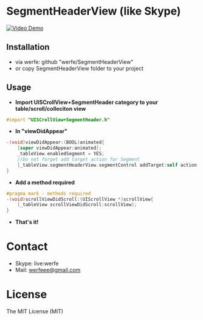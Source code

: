 # SegmentHeaderView (like Skype)
[![Video Demo](https://github.com/werfe/SegmentHeaderView/blob/master/ScreenShot.jpg?raw=true)](https://www.youtube.com/watch?v=0di6ZEsw2TY)
## Installation
* via werfe: github "werfe/SegmentHeaderView"
* or copy SegmentHeaderView folder to your project

## Usage
* **Import UISCrollView+SegmentHeader category to your table/scroll/colleciton view**
```objective-c
#import "UISCrollView+SegmentHeader.h"
```
* **In "viewDidAppear"**
```objective-c
-(void)viewDidAppear:(BOOL)animated{
    [super viewDidAppear:animated];
    _tableView.enabledSegment = YES;
    //Do not forget add target action for Segment
    [_tableView.segmentHeaderView.segmentControl addTarget:self action:@selector(segmentControlDidClicked:) forControlEvents: UIControlEventValueChanged];
}
```
* **Add a method required**
```objective-c
#pragma mark - methods required
-(void)scrollViewDidScroll:(UIScrollView *)scrollView{
    [_tableView scrollViewDidScroll:scrollView];
}
```

* **That's it!**

# Contact

* Skype: live:werfe
* Mail: werfeee@gmail.com

# License

The MIT License (MIT)
